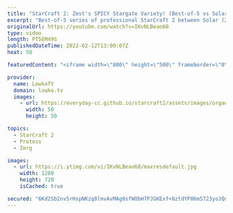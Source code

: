 ```yaml
---
title: "StarCraft 2: Zest's SPICY Stargate Variety! (Best-of-5 vs Solar)"
excerpt: "Best-of-5 series of professional StarCraft 2 between Solar (Zerg) and Zest (Protoss). In this match Zest decides to play a vareity of Stargate openers, from Void Rays to Tempests and Phoenixes. This series is the grand finals of the ESL Open Cup 108 Korea.  Support my work on Patreon: https://www.patreon.com/lowkotv"
originalUrl: https://youtube.com/watch?v=IKvNLBeao60
type: video
length: PT56M49S
publishedDateTime: 2022-02-12T13:00:07Z
heat: 50

featuredContent: "<iframe width=\"800\" height=\"500\" frameborder=\"0\" src=\"https://www.youtube.com/embed/IKvNLBeao60\" allow=\"accelerometer; autoplay; encrypted-media; gyroscope; picture-in-picture\" allowfullscreen></iframe>"

provider:
  name: LowkoTV
  domain: lowko.tv
  images:
    - url: https://everyday-cc.github.io/starcraft2/assets/images/organizations/lowko.tv-50x50.jpg
      width: 50
      height: 50

topics:
  - StarCraft 2
  - Protoss
  - Zerg

images:
  - url: https://i.ytimg.com/vi/IKvNLBeao60/maxresdefault.jpg
    width: 1280
    height: 720
    isCached: true

secured: "6Kd2Sb2nv5rHspNKzq8lmvAvMAg0sfWObH7PJGKExf+8ztdYP86m5723yoJQuKVJcm7JwZbc9stkH6wdzYzWECYQyuZjAtHXADVpSrxg0MqRF1NQWH1jnpILmY//sbRGeE/h/XTPrL5d3EuLGpSn+p+Bw8x0+4AjwDeHJyxVnd8VT8AKET7DdAoTrWH4s+CdG/BBj+ZIRrAskZwMv0VBhO/JHLyL+QTY+kN1yNh0R5o8VjnPVFb0Qu4MWCgdZGCXKgUXMmhl19CzGOhq3w5MiHFlZkrNyd53ZTQJec1kC98MOVZY0HmczNt9t5mcO6O0BWGR50kxRSewyWOEPybALWNfmGeJhR8Dub4cB68GojLk+KqOLFqp4oxCorUvQ5QSLLPQGuqIn/eAS7+ZZvRqVDcS+cfFGaOxkZqqjSdtDUP25QbsufOeip/bgtGzbHbQ;LiMkS2HSkEsWMWSlr0DhPA=="
---
```


